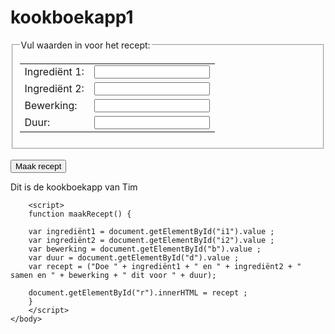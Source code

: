 # kookboekapp1
 <html>
	<head>
		<title>KookboekApp</title>
		<meta http-equiv='Content-Type' content='text/html; charset=utf-8'/>
	</head>
	<body> 
		<form onsubmit="maakRecept(); return false;">
			<fieldset>
				<legend>Vul waarden in voor het recept:
				</legend>
				<table>
				<tr>
					<td>Ingrediënt 1:</td>
					<td><input type="text" id="i1" /></td>
				</tr>
				<tr>
					<td>Ingrediënt 2:</td>
					<td><input type="text" id="i2" /></td>
				</tr>
				<tr>
					<td>Bewerking:</td>
					<td><input type="text" id="b" /></td>
				</tr>
				<tr>
					<td>Duur:</td>
					<td><input type="text" id="d" /></td>
				</tr>
				</table>
			</fieldset>
			<br/>
			<input type="submit" value="Maak recept" />
		</form>
		<p id="r"></p> Dit is de kookboekapp van Tim

		<script>
		function maakRecept() {
			
		var ingrediënt1 = document.getElementById("i1").value ;
		var ingrediënt2 = document.getElementById("i2").value ;
		var bewerking = document.getElementById("b").value ;
		var duur = document.getElementById("d").value ;
		var recept = ("Doe " + ingrediënt1 + " en " + ingrediënt2 + " samen en " + bewerking + " dit voor " + duur);
		
		document.getElementById("r").innerHTML = recept ;
		}
		</script>
	</body>
</html>
